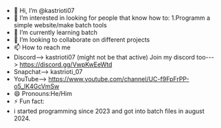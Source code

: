 - 👋 Hi, I’m @kastrioti07
- 👀 I’m interested in looking for people that know how to: 1.Programm a simple website/make batch tools
- 🌱 I’m currently learning batch
- 💞️ I’m looking to collaborate on different projects
- 📫 How to reach me
- Discord-->  kastrioti07 (might not be that active) Join my discord too--->  https://discord.gg/VwpKwEeWtd
- Snapchat-->  kastrioti_07
- YouTube-->  https://www.youtube.com/channel/UC-f9FpFrPP-o5_lK4GcVmSw
- 😄 Pronouns:He/Him
- ⚡ Fun fact:
- i started programming since 2023 and got into batch files in august 2024.

<!---
kastrioti07/kastrioti07 is a ✨ special ✨ repository because its `README.md` (this file) appears on your GitHub profile.
You can click the Preview link to take a look at your changes.
--->
